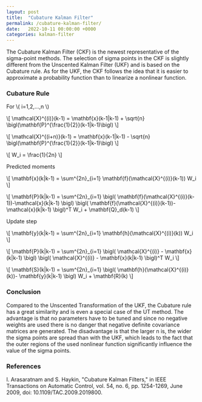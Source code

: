 ```yaml
---
layout: post
title:  "Cubature Kalman Filter"
permalink: /cubature-kalman-filter/
date:   2022-10-11 00:00:00 +0000
categories: kalman-filter
---
```


The Cubature Kalman Filter (CKF) is the newest representative of the sigma-point methods.
The selection of sigma points in the CKF is slightly different from the Unscented Kalman Filter (UKF) and is based on the Cubature rule.
As for the UKF, the CKF follows the idea that it is easier to approximate a probability function than to linearize a nonlinear function.

<h3>Cubature Rule</h3>

For \\( i=1,2,...,n \\)

\\[ \mathcal{X}^{(i)}(k-1) = \mathbf{x}(k-1\|k-1) + \sqrt{n} \bigl(\mathbf{P}^{\frac{1}{2}}(k-1\|k-1)\bigl) \\]

\\[ \mathcal{X}^{(i+n)}(k-1) = \mathbf{x}(k-1\|k-1) - \sqrt{n} \bigl(\mathbf{P}^{\frac{1}{2}}(k-1\|k-1)\bigl) \\]

\\[ W_i = \frac{1}{2n} \\]

Predicted moments

\\[ \mathbf{x}(k\|k-1) = \sum^{2n}_{i=1} \mathbf{f}(\mathcal{X}^{(i)}(k-1)) W_i  \\]

\\[ \mathbf{P}(k\|k-1) = \sum^{2n}_{i=1} \bigl( \mathbf{f}(\mathcal{X}^{(i)}(k-1))-\mathcal{x}(k\|k-1) \bigl) \bigl( \mathbf{f}(\mathcal{X}^{(i)}(k-1))-\mathcal{x}(k\|k-1) \bigl)^T W_i + \mathbf{Q}_d(k-1)  \\]

Update step

\\[ \mathbf{y}(k\|k-1) = \sum^{2n}_{i=1} \mathbf{h}(\mathcal{X}^{(i)}(k)) W_i  \\]

\\[ \mathbf{P}(k\|k-1) = \sum^{2n}_{i=1} \bigl( \mathcal{X}^{(i)} - \mathbf{x}(k\|k-1)  \bigl) \bigl( \mathcal{X}^{(i)} - \mathbf{x}(k\|k-1)  \bigl)^T W_i  \\]

\\[ \mathbf{S}(k\|k-1) = \sum^{2n}_{i=1} \bigl( \mathbf{h}(\mathcal{X}^{(i)}(k))- \mathbf{y}(k\|k-1) \bigl) W_i + \mathbf{R}(k)  \\]
<h3>Conclusion</h3>
Compared to the Unscented Transformation of the UKF, the Cubature rule has a great similarity and is even a special case of the UT method.
The advantage is that no parameters have to be tuned and since no negative weights are used there is no danger that negative definite covariance matrices are generated.
The disadvantage is that the larger n is, the wider the sigma points are spread than with the UKF, which leads to the fact that the outer regions of the used nonlinear function significantly influence the value of the sigma points. 

<h3>References</h3>
I. Arasaratnam and S. Haykin, "Cubature Kalman Filters," in IEEE Transactions on Automatic Control, vol. 54, no. 6, pp. 1254-1269, June 2009, doi: 10.1109/TAC.2009.2019800.

[jekyll-docs]: https://jekyllrb.com/docs/home
[jekyll-gh]:   https://github.com/jekyll/jekyll
[jekyll-talk]: https://talk.jekyllrb.com/
